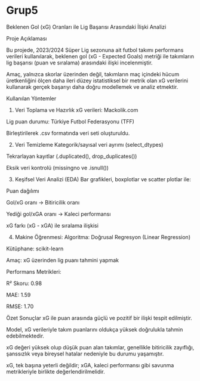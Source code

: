 # Grup5
Beklenen Gol (xG) Oranları ile Lig Başarısı Arasındaki İlişki Analizi

Proje Açıklaması

Bu projede, 2023/2024 Süper Lig sezonuna ait futbol takımı performans verileri kullanılarak, beklenen gol (xG - Expected Goals) metriği ile takımların lig başarısı (puan ve sıralama) arasındaki ilişki incelenmiştir.

Amaç, yalnızca skorlar üzerinden değil, takımların maç içindeki hücum üretkenliğini ölçen daha ileri düzey istatistiksel bir metrik olan xG verilerini kullanarak gerçek başarıyı daha doğru modellemek ve analiz etmektir.

Kullanılan Yöntemler
1. Veri Toplama ve Hazırlık
xG verileri: Mackolik.com

Lig puan durumu: Türkiye Futbol Federasyonu (TFF)

Birleştirilerek .csv formatında veri seti oluşturuldu.

2. Veri Temizleme
Kategorik/sayısal veri ayrımı (select_dtypes)

Tekrarlayan kayıtlar (.duplicated(), drop_duplicates())

Eksik veri kontrolü (missingno ve .isnull())

3. Keşifsel Veri Analizi (EDA)
Bar grafikleri, boxplotlar ve scatter plotlar ile:

Puan dağılımı

Gol/xG oranı → Bitiricilik oranı

Yediği gol/xGA oranı → Kaleci performansı

xG farkı (xG - xGA) ile sıralama ilişkisi

4. Makine Öğrenmesi:
Algoritma: Doğrusal Regresyon (Linear Regression)

Kütüphane: scikit-learn

Amaç: xG üzerinden lig puanı tahmini yapmak

Performans Metrikleri:

R² Skoru: 0.98

MAE: 1.59

RMSE: 1.70

Özet Sonuçlar
xG ile puan arasında güçlü ve pozitif bir ilişki tespit edilmiştir.

Model, xG verileriyle takım puanlarını oldukça yüksek doğrulukla tahmin edebilmektedir.

xG değeri yüksek olup düşük puan alan takımlar, genellikle bitiricilik zayıflığı, şanssızlık veya bireysel hatalar nedeniyle bu durumu yaşamıştır.

xG, tek başına yeterli değildir; xGA, kaleci performansı gibi savunma metrikleriyle birlikte değerlendirilmelidir.
